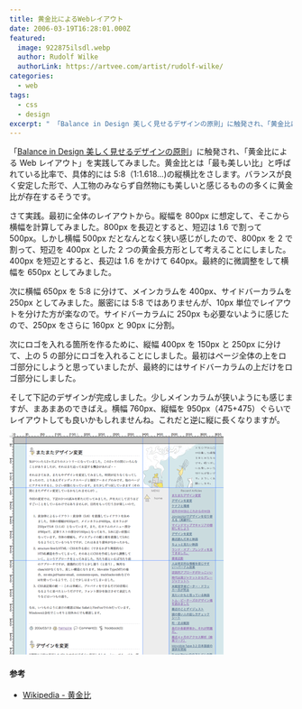 ```yaml
---
title: 黄金比によるWebレイアウト
date: 2006-03-19T16:28:01.000Z
featured:
  image: 922875ilsdl.webp
  author: Rudolf Wilke
  authorLink: https://artvee.com/artist/rudolf-wilke/
categories:
  - web
tags:
  - css
  - design
excerpt: " 「Balance in Design 美しく見せるデザインの原則」に触発され、「黄金比によるWebレイアウト」を実践してみました。黄金比とは「最も美しい比」と呼ばれている比率で、具体的には5:8（1:1.618...)の縦横比をさします。バランスが良く安定した形で、人工物のみならず自然物にも美しいと感じるものの多くに黄金比が存在するそうです。"
---
```


「[Balance in Design 美しく見せるデザインの原則](http://www.amazon.co.jp/exec/obidos/ASIN/4861003245/ref=nosim/yutakayamaguc-22)」に触発され、「黄金比による Web レイアウト」を実践してみました。黄金比とは「最も美しい比」と呼ばれている比率で、具体的には 5:8（1:1.618...)の縦横比をさします。バランスが良く安定した形で、人工物のみならず自然物にも美しいと感じるものの多くに黄金比が存在するそうです。

さて実践。最初に全体のレイアウトから。縦幅を 800px に想定して、そこから横幅を計算してみました。800px を長辺とすると、短辺は 1.6 で割って 500px。しかし横幅 500px だとなんとなく狭い感じがしたので、800px を 2 で割って、短辺を 400px とした 2 つの黄金長方形として考えることにしました。400px を短辺とすると、長辺は 1.6 をかけて 640px。最終的に微調整をして横幅を 650px としてみました。

次に横幅 650px を 5:8 に分けて、メインカラムを 400px、サイドバーカラムを 250px としてみました。厳密には 5:8 ではありませんが、10px 単位でレイアウトを分けた方が楽なので。サイドバーカラムに 250px も必要ないように感じたので、250px をさらに 160px と 90px に分割。

次にロゴを入れる箇所を作るために、縦幅 400px を 150px と 250px に分けて、上の 5 の部分にロゴを入れることにしました。最初はページ全体の上をロゴ部分にしようと思っていましたが、最終的にはサイドバーカラムの上だけをロゴ部分にしました。

そして下記のデザインが完成しました。少しメインカラムが狭いようにも感じますが、まあまあのできばえ。横幅 760px、縦幅を 950px（475+475）ぐらいでレイアウトしても良いかもしれませんね。これだと逆に縦に長くなりますが。

![](/assets/i/etc/site20060318.gif)

#### 参考

- [Wikipedia - 黄金比](http://ja.wikipedia.org/wiki/黄金比)
